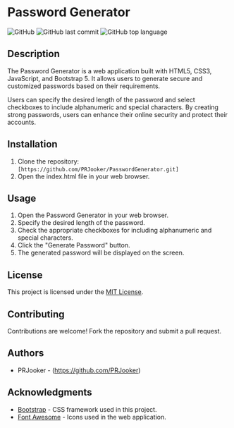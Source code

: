 # Password Generator

![GitHub](https://img.shields.io/github/license/PRJooker/PasswordGenerator)
![GitHub last commit](https://img.shields.io/github/last-commit/PRJooker/PasswordGenerator)
![GitHub top language](https://img.shields.io/github/languages/top/PRJooker/PasswordGenerator)

## Description

The Password Generator is a web application built with HTML5, CSS3, JavaScript, and Bootstrap 5. It allows users to generate secure and customized passwords based on their requirements. 

Users can specify the desired length of the password and select checkboxes to include alphanumeric and special characters. By creating strong passwords, users can enhance their online security and protect their accounts.

## Installation

1. Clone the repository: `[https://github.com/PRJooker/PasswordGenerator.git]`
2. Open the index.html file in your web browser.

## Usage

1. Open the Password Generator in your web browser.
2. Specify the desired length of the password.
3. Check the appropriate checkboxes for including alphanumeric and special characters.
4. Click the "Generate Password" button.
5. The generated password will be displayed on the screen.

## License

This project is licensed under the [MIT License](https://opensource.org/licenses/MIT).

## Contributing

Contributions are welcome! Fork the repository and submit a pull request.

## Authors

- PRJooker - (https://github.com/PRJooker)

## Acknowledgments

- [Bootstrap](https://getbootstrap.com) - CSS framework used in this project.
- [Font Awesome](https://fontawesome.com) - Icons used in the web application.
